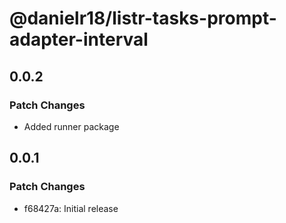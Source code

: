# @danielr18/listr-tasks-prompt-adapter-interval

## 0.0.2

### Patch Changes

- Added runner package

## 0.0.1

### Patch Changes

- f68427a: Initial release
